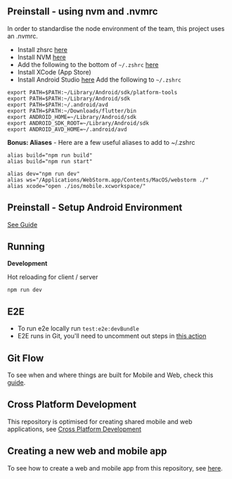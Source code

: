 ## Preinstall - using nvm and .nvmrc
In order to standardise the node environment of the team, this project uses an .nvmrc.

- Install zhsrc [here](https://ohmyz.sh/#install)
- Install NVM [here](https://github.com/nvm-sh/nvm#installing-and-updating)
- Add the following to the bottom of ``~/.zshrc`` [here](https://github.com/nvm-sh/nvm#zsh)
- Install XCode (App Store)
- Install Android Studio [here](https://developer.android.com/studio?gclid=CjwKCAjw3K2XBhAzEiwAmmgrAjN1PHIK0Qkxa9fR83LrMUx2dVWu2FqpLmJl1RBdPax_zhZfJRCgwxoCV7cQAvD_BwE&gclsrc=aw.ds)
Add the following to ``~/.zshrc``
  
```shell
export PATH=$PATH:~/Library/Android/sdk/platform-tools
export PATH=$PATH:~/Library/Android/sdk
export PATH=$PATH:~/.android/avd
export PATH=$PATH:~/Downloads/flutter/bin
export ANDROID_HOME=~/Library/Android/sdk
export ANDROID_SDK_ROOT=~/Library/Android/sdk
export ANDROID_AVD_HOME=~/.android/avd
```

**Bonus: Aliases** - Here are a few useful aliases to add to ~/.zshrc 

```shell
alias build="npm run build"
alias build="npm run start"

alias dev="npm run dev"
alias ws="/Applications/WebStorm.app/Contents/MacOS/webstorm ./"
alias xcode="open ./ios/mobile.xcworkspace/"
```

## Preinstall - Setup Android Environment 
[See Guide](./.bin/.docs/android.md)


## Running
**Development**

Hot reloading for client / server
```
npm run dev
```

## E2E
- To run e2e locally run ``test:e2e:devBundle``
- E2E runs in Git, you'll need to uncomment out steps in [this action](.github/actions/web-test-action/action.yml)


## Git Flow

To see when and where things are built for Mobile and Web, check this [guide](.bin/.docs/GitFlow.md).

## Cross Platform Development

This repository is optimised for creating shared mobile and web applications, see [Cross Platform Development](.bin/.docs/cross-platform-development.md)

## Creating a new web and mobile app

To see how to create a web and mobile app from this repository, see [here](.bin/.docs/AppCreation.md).

